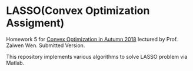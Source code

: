 # LASSO(Convex Optimization Assigment)

Homework 5 for  [Convex Optimization in Autumn 2018](http://bicmr.pku.edu.cn/~wenzw/opt-2018-fall.html) lectured by Prof. Zaiwen Wen. Submitted Version.

This repository implements various algorithms to solve LASSO problem via Matlab. 

 